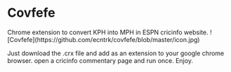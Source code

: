 <h1>Covfefe</h1>
Chrome extension to convert KPH into MPH in ESPN cricinfo website.
![Covfefe](https://github.com/ecntrk/covfefe/blob/master/icon.jpg)

Just download the .crx file and add as an extension to your google chrome browser. open a cricinfo commentary page and run once. Enjoy.

